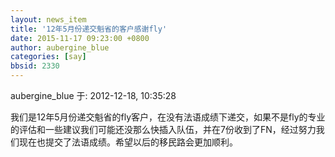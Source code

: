 ```yaml
---
layout: news_item
title: '12年5月份递交魁省的客户感谢fly'
date: 2015-11-17 09:23:00 +0800
author: aubergine_blue
categories: [say]
bbsid: 2330
---
```


aubergine_blue 于: 2012-12-18, 10:35:28

我们是12年5月份递交魁省的fly客户，在没有法语成绩下递交，如果不是fly的专业的评估和一些建议我们可能还没那么快插入队伍，并在7份收到了FN，经过努力我们现在也提交了法语成绩。希望以后的移民路会更加顺利。


